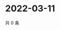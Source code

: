 # 2022-03-11

共 0 条

<!-- BEGIN WEIBO -->
<!-- 最后更新时间 Fri Mar 11 2022 03:11:43 GMT+0800 (China Standard Time) -->

<!-- END WEIBO -->

